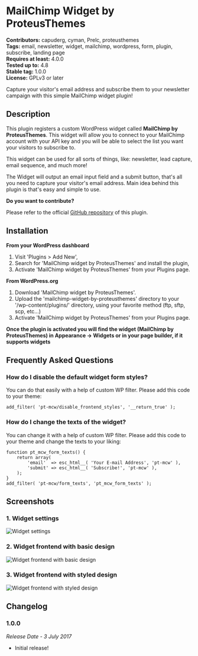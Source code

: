 # MailChimp Widget by ProteusThemes #
**Contributors:** capuderg, cyman, Prelc, proteusthemes  
**Tags:** email, newsletter, widget, mailchimp, wordpress, form, plugin, subscribe, landing page  
**Requires at least:** 4.0.0  
**Tested up to:** 4.8  
**Stable tag:** 1.0.0  
**License:** GPLv3 or later  

Capture your visitor's email address and subscribe them to your newsletter campaign with this simple MailChimp widget plugin!

## Description ##

This plugin registers a custom WordPress widget called **MailChimp by ProteusThemes**. This widget will allow you to connect to your MailChimp account with your API key and you will be able to select the list you want your visitors to subscribe to.

This widget can be used for all sorts of things, like: newsletter, lead capture, email sequence, and much more!

The Widget will output an email input field and a submit button, that's all you need to capture your visitor's email address. Main idea behind this plugin is that's easy and simple to use.

**Do you want to contribute?**

Please refer to the official [GitHub repository](https://github.com/proteusthemes/mailchimp-widget) of this plugin.

## Installation ##

**From your WordPress dashboard**

1. Visit 'Plugins > Add New',
2. Search for 'MailChimp widget by ProteusThemes' and install the plugin,
3. Activate 'MailChimp widget by ProteusThemes' from your Plugins page.

**From WordPress.org**

1. Download 'MailChimp widget by ProteusThemes'.
2. Upload the 'mailchimp-widget-by-proteusthemes' directory to your '/wp-content/plugins/' directory, using your favorite method (ftp, sftp, scp, etc...)
3. Activate 'MailChimp widget by ProteusThemes' from your Plugins page.

**Once the plugin is activated you will find the widget (MailChimp by ProteusThemes) in Appearance -> Widgets or in your page builder, if it supports widgets**

## Frequently Asked Questions ##

### How do I disable the default widget form styles? ###

You can do that easily with a help of custom WP filter. Please add this code to your theme:

`add_filter( 'pt-mcw/disable_frontend_styles', '__return_true' );`

### How do I change the texts of the widget? ###

You can change it with a help of custom WP filter. Please add this code to your theme and change the texts to your liking:


	function pt_mcw_form_texts() {
	    return array(
	        'email'  => esc_html__( 'Your E-mail Address', 'pt-mcw' ),
	        'submit' => esc_html__( 'Subscribe!', 'pt-mcw' ),
	    );
	}
	add_filter( 'pt-mcw/form_texts', 'pt_mcw_form_texts' );


## Screenshots ##

### 1. Widget settings ###
![Widget settings](http://ps.w.org/mailchimp-widget-by-proteusthemes/assets/screenshot-1.png)

### 2. Widget frontend with basic design ###
![Widget frontend with basic design](http://ps.w.org/mailchimp-widget-by-proteusthemes/assets/screenshot-2.png)

### 3. Widget frontend with styled design ###
![Widget frontend with styled design](http://ps.w.org/mailchimp-widget-by-proteusthemes/assets/screenshot-3.png)


## Changelog ##

### 1.0.0 ###

*Release Date - 3 July 2017*

* Initial release!
